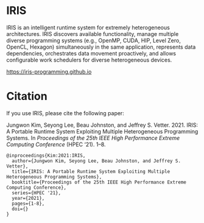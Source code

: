 # IRIS

IRIS is an intelligent runtime system for extremely heterogeneous architectures. IRIS discovers available functionality, manage multiple diverse programming
systems (e.g., OpenMP, CUDA, HIP, Level Zero, OpenCL, Hexagon) simultaneously in the same application, represents data dependencies, orchestrates data movement proactively, and allows configurable work schedulers for diverse heterogeneous devices.

https://iris-programming.github.io

# Citation

If you use IRIS, please cite the following paper:

Jungwon Kim, Seyong Lee, Beau Johnston, and Jeffrey S. Vetter. 2021. IRIS: A Portable Runtime System Exploiting Multiple Heterogeneous Programming Systems. In *Proceedings of the 25th IEEE High Performance Extreme Computing Conference* (HPEC ‘21). 1–8.

```
@inproceedings{Kim:2021:IRIS,
  author={Jungwon Kim, Seyong Lee, Beau Johnston, and Jeffrey S. Vetter},
  title={IRIS: A Portable Runtime System Exploiting Multiple Heterogeneous Programming Systems},
  booktitle={Proceedings of the 25th IEEE High Performance Extreme Computing Conference},
  series={HPEC '21},
  year={2021},
  pages={1-8},
  doi={}
}
```
